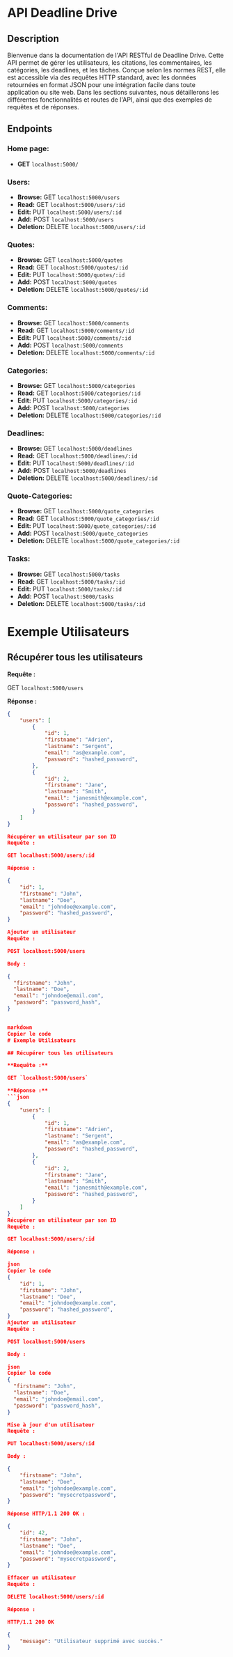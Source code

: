 # API Deadline Drive

## Description

Bienvenue dans la documentation de l'API RESTful de Deadline Drive. Cette API permet de gérer les utilisateurs, les citations, les commentaires, les catégories, les deadlines, et les tâches. Conçue selon les normes REST, elle est accessible via des requêtes HTTP standard, avec les données retournées en format JSON pour une intégration facile dans toute application ou site web. Dans les sections suivantes, nous détaillerons les différentes fonctionnalités et routes de l'API, ainsi que des exemples de requêtes et de réponses.

## Endpoints

### Home page:
- **GET** `localhost:5000/`

### Users:
- **Browse:** GET `localhost:5000/users`
- **Read:** GET `localhost:5000/users/:id`
- **Edit:** PUT `localhost:5000/users/:id`
- **Add:** POST `localhost:5000/users`
- **Deletion:** DELETE `localhost:5000/users/:id`

### Quotes:
- **Browse:** GET `localhost:5000/quotes`
- **Read:** GET `localhost:5000/quotes/:id`
- **Edit:** PUT `localhost:5000/quotes/:id`
- **Add:** POST `localhost:5000/quotes`
- **Deletion:** DELETE `localhost:5000/quotes/:id`

### Comments:
- **Browse:** GET `localhost:5000/comments`
- **Read:** GET `localhost:5000/comments/:id`
- **Edit:** PUT `localhost:5000/comments/:id`
- **Add:** POST `localhost:5000/comments`
- **Deletion:** DELETE `localhost:5000/comments/:id`

### Categories:
- **Browse:** GET `localhost:5000/categories`
- **Read:** GET `localhost:5000/categories/:id`
- **Edit:** PUT `localhost:5000/categories/:id`
- **Add:** POST `localhost:5000/categories`
- **Deletion:** DELETE `localhost:5000/categories/:id`

### Deadlines:
- **Browse:** GET `localhost:5000/deadlines`
- **Read:** GET `localhost:5000/deadlines/:id`
- **Edit:** PUT `localhost:5000/deadlines/:id`
- **Add:** POST `localhost:5000/deadlines`
- **Deletion:** DELETE `localhost:5000/deadlines/:id`

### Quote-Categories:
- **Browse:** GET `localhost:5000/quote_categories`
- **Read:** GET `localhost:5000/quote_categories/:id`
- **Edit:** PUT `localhost:5000/quote_categories/:id`
- **Add:** POST `localhost:5000/quote_categories`
- **Deletion:** DELETE `localhost:5000/quote_categories/:id`

### Tasks:
- **Browse:** GET `localhost:5000/tasks`
- **Read:** GET `localhost:5000/tasks/:id`
- **Edit:** PUT `localhost:5000/tasks/:id`
- **Add:** POST `localhost:5000/tasks`
- **Deletion:** DELETE `localhost:5000/tasks/:id`

# Exemple Utilisateurs

## Récupérer tous les utilisateurs

**Requête :**

GET `localhost:5000/users`

**Réponse :**
```json
{
    "users": [
        {
            "id": 1,
            "firstname": "Adrien",
            "lastname": "Sergent",
            "email": "as@example.com",
            "password": "hashed_password",
        },
        {
            "id": 2,
            "firstname": "Jane",
            "lastname": "Smith",
            "email": "janesmith@example.com",
            "password": "hashed_password",
        }
    ]
}

Récupérer un utilisateur par son ID
Requête :

GET localhost:5000/users/:id

Réponse :

{
    "id": 1,
    "firstname": "John",
    "lastname": "Doe",
    "email": "johndoe@example.com",
    "password": "hashed_password",
}

Ajouter un utilisateur
Requête :

POST localhost:5000/users

Body :

{
  "firstname": "John",
  "lastname": "Doe",
  "email": "johndoe@email.com",
  "password": "password_hash",
}


markdown
Copier le code
# Exemple Utilisateurs

## Récupérer tous les utilisateurs

**Requête :**

GET `localhost:5000/users`

**Réponse :**
```json
{
    "users": [
        {
            "id": 1,
            "firstname": "Adrien",
            "lastname": "Sergent",
            "email": "as@example.com",
            "password": "hashed_password",
        },
        {
            "id": 2,
            "firstname": "Jane",
            "lastname": "Smith",
            "email": "janesmith@example.com",
            "password": "hashed_password",
        }
    ]
}
Récupérer un utilisateur par son ID
Requête :

GET localhost:5000/users/:id

Réponse :

json
Copier le code
{
    "id": 1,
    "firstname": "John",
    "lastname": "Doe",
    "email": "johndoe@example.com",
    "password": "hashed_password",
}
Ajouter un utilisateur
Requête :

POST localhost:5000/users

Body :

json
Copier le code
{
  "firstname": "John",
  "lastname": "Doe",
  "email": "johndoe@email.com",
  "password": "password_hash",
}

Mise à jour d'un utilisateur
Requête :

PUT localhost:5000/users/:id

Body :

{
    "firstname": "John",
    "lastname": "Doe",
    "email": "johndoe@example.com",
    "password": "mysecretpassword",
}

Réponse HTTP/1.1 200 OK :

{
    "id": 42,
    "firstname": "John",
    "lastname": "Doe",
    "email": "johndoe@example.com",
    "password": "mysecretpassword",
}

Effacer un utilisateur
Requête :

DELETE localhost:5000/users/:id

Réponse :

HTTP/1.1 200 OK

{
    "message": "Utilisateur supprimé avec succès."
}
